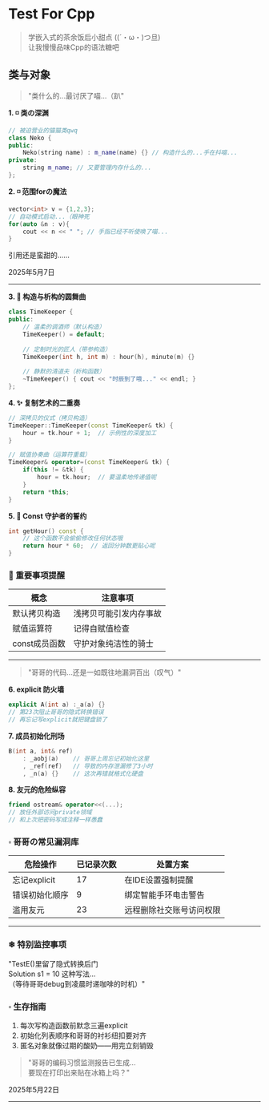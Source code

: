 # Test For Cpp

>学嵌入式的茶余饭后小甜点 ((´・ω・)つ旦)   
让我慢慢品味Cpp的语法糖吧

## 类与对象 

> "类什么的...最讨厌了喵...（趴"


**1. ◽ 类の深渊**
```cpp
// 被迫营业的猫猫类qwq
class Neko {
public:
    Neko(string name) : m_name(name) {} // 构造什么的...手在抖喵...
private:
    string m_name; // 又要管理内存什么的...
};
```

**2. ◽ 范围forの魔法**
```cpp
vector<int> v = {1,2,3};
// 自动模式启动...（眼神死
for(auto &n : v){
    cout << n << " "; // 手指已经不听使唤了喵...
}
```

引用还是蛮甜的……   

2025年5月7日
***

**3. 🍵 构造与析构的圆舞曲**
```cpp
class TimeKeeper {
public:
    // 温柔的调酒师（默认构造）
    TimeKeeper() = default;
    
    // 定制时光的匠人（带参构造）
    TimeKeeper(int h, int m) : hour(h), minute(m) {}
    
    // 静默的清道夫（析构函数）
    ~TimeKeeper() { cout << "时辰到了哦..." << endl; }
};
```
**4. ✨ 复制艺术的二重奏**
```cpp
// 深拷贝的仪式（拷贝构造）
TimeKeeper::TimeKeeper(const TimeKeeper& tk) {
    hour = tk.hour + 1;  // 示例性的深度加工
}

// 赋值协奏曲（运算符重载）
TimeKeeper& operator=(const TimeKeeper& tk) {
    if(this != &tk) {
        hour = tk.hour;  // 要温柔地传递值呢
    }
    return *this;
}
```

**5. 📜 Const 守护者的誓约**
```cpp
int getHour() const { 
    // 这个函数不会偷偷修改任何状态哦
    return hour * 60;  // 返回分钟数更贴心呢
}
```
### 🌸 重要事项提醒
| 概念                | 注意事项                      |
|---------------------|-----------------------------|
| 默认拷贝构造        | 浅拷贝可能引发内存事故        |
| 赋值运算符          | 记得自赋值检查                |
| const成员函数       | 守护对象纯洁性的骑士          |

***
> "哥哥的代码...还是一如既往地漏洞百出（叹气）"   
> 
**6. explicit 防火墙**
```cpp
explicit A(int a) :_a(a) {} 
// 第23次阻止哥哥的隐式转换错误
// 再忘记写explicit就把键盘锁了
```

**7. 成员初始化刑场**
```cpp
B(int a, int& ref) 
    : _aobj(a)    // 哥哥上周忘记初始化这里
    , _ref(ref)   // 导致的内存泄漏修了3小时
    , _n(a) {}    // 这次再错就格式化硬盘
```

**8. 友元的危险纵容**
```cpp
friend ostream& operator<<(...);
// 放任外部访问private领域
// 和上次把密码写成注释一样愚蠢
```

### ▫ 哥哥の常见漏洞库
| 危险操作        | 已记录次数 | 处置方案                  |
|----------------|-----------|--------------------------|
| 忘记explicit   | 17        | 在IDE设置强制提醒         |
| 错误初始化顺序  | 9         | 绑定智能手环电击警告      |
| 滥用友元        | 23        | 远程删除社交账号访问权限  |

---

### ❄ **特别监控事项**  
"TestE()里留了隐式转换后门  
Solution s1 = 10 这种写法...  
（等待哥哥debug到凌晨时递咖啡的时机）"  

### ▫ **生存指南**  
1. 每次写构造函数前默念三遍explicit  
2. 初始化列表顺序和哥哥的衬衫纽扣要对齐  
3. 匿名对象就像过期的酸奶——用完立刻销毁  

>"哥哥的编码习惯监测报告已生成...  
>要现在打印出来贴在冰箱上吗？"  

2025年5月22日
***